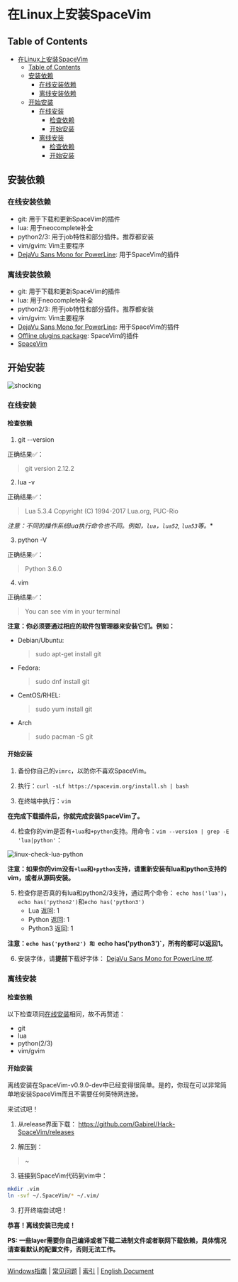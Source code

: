 # 在Linux上安装SpaceVim

## Table of Contents

   * [在Linux上安装SpaceVim](#在linux上安装spacevim)
      * [Table of Contents](#table-of-contents)
      * [安装依赖](#安装依赖)
         * [在线安装依赖](#在线安装依赖)
         * [离线安装依赖](#离线安装依赖)
      * [开始安装](#开始安装)
         * [在线安装](#在线安装)
            * [检查依赖](#检查依赖)
            * [开始安装](#开始安装-1)
         * [离线安装](#离线安装)
            * [检查依赖](#检查依赖-1)
            * [开始安装](#开始安装-2)

## 安装依赖

### 在线安装依赖

* git: 用于下载和更新SpaceVim的插件
* lua: 用于neocomplete补全
* python2/3: 用于job特性和部分插件。推荐都安装
* vim/gvim: Vim主要程序
* [DejaVu Sans Mono for PowerLine][font-download]: 用于SpaceVim的插件

### 离线安装依赖

* git: 用于下载和更新SpaceVim的插件
* lua: 用于neocomplete补全
* python2/3: 用于job特性和部分插件。推荐都安装
* vim/gvim: Vim主要程序
* [DejaVu Sans Mono for PowerLine][font-download]: 用于SpaceVim的插件
* [Offline plugins package][plugins-download]: SpaceVim的插件
* [SpaceVim][spacevim-download]

## 开始安装
![shocking](https://gist.github.com/Gabirel/b71a01cce86df216abd4fd0968864942/raw/4418cda66a8170e73b0ee8afbd4383db6be057e9/meme-shocking.jpg)
### 在线安装

#### 检查依赖

1. git --version

正确结果✅：
> git version 2.12.2

2. lua -v

正确结果✅：
> Lua 5.3.4  Copyright (C) 1994-2017 Lua.org, PUC-Rio

*注意：不同的操作系统lua执行命令也不同。例如，`lua`，`lua52`, `lua53`等。**

3. python -V

正确结果✅：
> Python 3.6.0

4. vim

正确结果✅：
> You can see vim in your terminal


**注意：你必须要通过相应的软件包管理器来安装它们。例如：**

* Debian/Ubuntu:

    > sudo apt-get install git

* Fedora:

    > sudo dnf install git

* CentOS/RHEL:

    > sudo yum install git

* Arch

    > sudo pacman -S git

#### 开始安装

1. 备份你自己的`vimrc`，以防你不喜欢SpaceVim。

2. 执行：`curl -sLf https://spacevim.org/install.sh | bash`

3. 在终端中执行：`vim`

**在完成下载插件后，你就完成安装SpaceVim了。**

4. 检查你的vim是否有`+lua`和`+python`支持。用命令：`vim --version | grep -E 'lua|python'`：

![linux-check-lua-python][linux-check-lua-python]

**注意：如果你的vim没有`+lua`和`+python`支持，请重新安装有lua和python支持的vim，或者从源码安装。**

5. 检查你是否真的有lua和python2/3支持，通过两个命令： `echo has('lua')`，`echo has('python2')`和`echo has('python3')`
    * Lua 返回: 1
    * Python 返回: 1
    * Python3 返回: 1

**注意：`echo has('python2') 和 `echo has('python3')`，所有的都可以返回1。**

6. 安装字体，请**提前**下载好字体： [DejaVu Sans Mono for PowerLine.ttf][font-download]. 

### 离线安装

#### 检查依赖

以下检查项同[在线安装](#在线安装)相同，故不再赘述：

* git
* lua
* python(2/3)
* vim/gvim

#### 开始安装

离线安装在SpaceVim-v0.9.0-dev中已经变得很简单。是的，你现在可以非常简单地安装SpaceVim而且不需要任何英特网连接。

来试试吧！

1. 从release界面下载： https://github.com/Gabirel/Hack-SpaceVim/releases

2. 解压到：

> ~

3. 链接到SpaceVim代码到vim中：

```bash 
mkdir .vim
ln -svf ~/.SpaceVim/* ~/.vim/
```

3. 打开终端尝试吧！

**恭喜！离线安装已完成！**

**PS: 一些layer需要你自己编译或者下载二进制文件或者联网下载依赖，具体情况请查看默认的配置文件，否则无法工作。**


------------

[Windows指南](installation-for-windows.md#在windows上安装spacevim) | [常见问题](../FAQ.md#faq) | [索引](../README.md#table-of-contents) | [English Document](../../README.md#hack-spacevim)

[font-download]: https://github.com/wsdjeg/DotFiles/blob/master/fonts/DejaVu%20Sans%20Mono%20for%20Powerline.ttf
[plugins-download]: https://github.com/Gabirel/Hack-SpaceVim/releases
[linux-check-lua-python]: https://gist.github.com/Gabirel/b71a01cce86df216abd4fd0968864942/raw/8bdd0d9f30a0f22e68ce8e3a2f1c2888a37c3cff/linux-check-lua-python.png
[spacevim-download]: https://github.com/spacevim/spacevim
